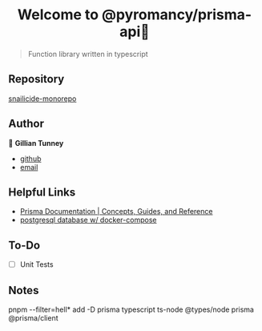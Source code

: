 <h1 align="center">Welcome to @pyromancy/prisma-api👋</h1>

> Function library written in typescript

## Repository

[snailicide-monorepo](https://github.com/gbtunney/snailicide-monorepo.git)

## Author

👤 **Gillian Tunney**

-   [github](https://github.com/gbtunney)
-   [email](mailto:gbtunney@mac.com)

## Helpful Links

-   [Prisma Documentation | Concepts, Guides, and Reference](https://www.prisma.io/docs)
-   [postgresql database w/ docker-compose](https://blog.christian-schou.dk/run-postgresql-database-using-docker-compose/)

## To-Do

-   [ ] Unit Tests

## Notes

pnpm --filter=hell\* add -D prisma typescript ts-node @types/node prisma @prisma/client

